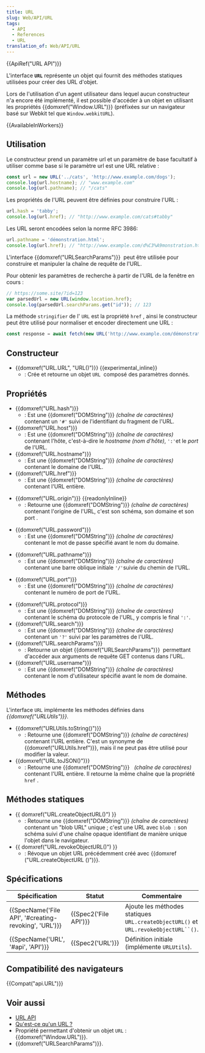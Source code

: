 ```yaml
---
title: URL
slug: Web/API/URL
tags:
  - API
  - References
  - URL
translation_of: Web/API/URL
---
```

{{ApiRef("URL API")}}

L'interface **`URL`** représente un objet qui fournit des méthodes statiques utilisées pour créer des URL d'objet.

Lors de l'utilisation d'un agent utilisateur dans lequel aucun constructeur n'a encore été implémenté, il est possible d'accéder à un objet en utilisant les propriétés {{domxref("Window.URL")}} (préfixées sur un navigateur basé sur Webkit tel que `Window.webkitURL`).

{{AvailableInWorkers}}

## Utilisation

Le constructeur prend un paramètre url et un paramètre de base facultatif à utiliser comme base si le paramètre url est une URL relative :

```js
const url = new URL('../cats', 'http://www.example.com/dogs');
console.log(url.hostname); // "www.example.com"
console.log(url.pathname); // "/cats"
```

Les propriétés de l'URL peuvent être définies pour construire l'URL :

```js
url.hash = 'tabby';
console.log(url.href); // "http://www.example.com/cats#tabby"
```

Les URL seront encodées selon la norme RFC 3986:

```js
url.pathname = 'démonstration.html';
console.log(url.href); // "http://www.example.com/d%C3%A9monstration.html"
```

L'interface {{domxref("URLSearchParams")}}  peut être utilisée pour construire et manipuler la chaîne de requête de l'URL.

Pour obtenir les paramètres de recherche à partir de l'URL de la fenêtre en cours :

```js
// https://some.site/?id=123
var parsedUrl = new URL(window.location.href);
console.log(parsedUrl.searchParams.get("id")); // 123
```

La méthode `stringifier` de l' `URL` est la propriété `href` , ainsi le constructeur peut être utilisé pour normaliser et encoder directement une URL :

```js
const response = await fetch(new URL('http://www.example.com/démonstration.html'));
```

## Constructeur

- {{domxref("URL.URL", "URL()")}} {{experimental_inline}}
  - : Crée et retourne un objet `URL`  composé des paramètres donnés.

## Propriétés

- {{domxref("URL.hash")}}
  - : Est une {{domxref("DOMString")}} _(chaîne de caractères)_ contenant un `'#'` suivi de l'identifiant du fragment de l'URL.
- {{domxref("URL.host")}}
  - : Est une {{domxref("DOMString")}} _(chaîne de caractères)_ contenant l'hôte, c'est-à-dire le _hostname (nom d'hôte)_, `':'`et le _port_ de l'URL.
- {{domxref("URL.hostname")}}
  - : Est une {{domxref("DOMString")}} _(chaîne de caractères)_ contenant le domaine de l'URL.
- {{domxref("URL.href")}}
  - : Est une {{domxref("DOMString")}} _(chaîne de caractères)_ contenant l'URL entière.

<!---->

- {{domxref("URL.origin")}} {{readonlyInline}}
  - : Retourne une {{domxref("DOMString")}} _(chaîne de caractères)_ contenant l'origine de l'URL, c'est son schéma, son domaine et son port .

<!---->

- {{domxref("URL.password")}}
  - : Est une {{domxref("DOMString")}} _(chaîne de caractères)_ contenant le mot de passe spécifié avant le nom du domaine.

<!---->

- {{domxref("URL.pathname")}}
  - : Est une {{domxref("DOMString")}} _(chaîne de caractères)_ contenant une barre oblique initiale `'/'`suivie du chemin de l'URL.

<!---->

- {{domxref("URL.port")}}
  - : Est une {{domxref("DOMString")}} _(chaîne de caractères)_ contenant le numéro de port de l'URL.

<!---->

- {{domxref("URL.protocol")}}
  - : Est une {{domxref("DOMString")}} _(chaîne de caractères)_ contenant le schéma du protocole de l'URL, y compris le final `':'`.
- {{domxref("URL.search")}}
  - : Est une {{domxref("DOMString")}} _(chaîne de caractères)_ contenant un `'?'` suivi par les paramètres de l'URL.
- {{domxref("URL.searchParams")}}
  - : Retourne un objet {{domxref("URLSearchParams")}}  permettant d'accéder aux arguments de requête GET contenus dans l'URL.
- {{domxref("URL.username")}}
  - : Est une {{domxref("DOMString")}} _(chaîne de caractères)_ contenant le nom d'utilisateur spécifié avant le nom de domaine.

## Méthodes

L'interface `URL` implémente les méthodes définies dans _{{domxref("URLUtils")}}._

- {{domxref("URLUtils.toString()")}}
  - : Retourne une {{domxref("DOMString")}} _(chaîne de caractères)_ contenant l'URL entière. C'est un synonyme de {{domxref("URLUtils.href")}}, mais il ne peut pas être utilisé pour modifier la valeur.
- {{domxref("URL.toJSON()")}}
  - : Retourne une {{domxref("DOMString")}}   _(chaîne de caractères)_ contenant l'URL entière. Il retourne la même chaîne que la propriété `href` .

## Méthodes statiques

- {{ domxref("URL.createObjectURL()") }}
  - : Retourne une {{domxref("DOMString")}} _(chaîne de caractères)_ contenant un "blob URL" unique ; c'est une URL avec `blob :` son schéma suivi d'une chaîne opaque identifiant de manière unique l'objet dans le navigateur.
- {{ domxref("URL.revokeObjectURL()") }}
  - : Révoque un objet URL précédemment créé avec {{domxref ("URL.createObjectURL ()")}}.

## Spécifications

| Spécification                                                            | Statut                       | Commentaire                                                                           |
| ------------------------------------------------------------------------ | ---------------------------- | ------------------------------------------------------------------------------------- |
| {{SpecName('File API', '#creating-revoking', 'URL')}} | {{Spec2('File API')}} | Ajoute les méthodes statiques `URL.createObjectURL()` et ` URL.revokeObjectURL``() `. |
| {{SpecName('URL', '#api', 'API')}}                             | {{Spec2('URL')}}         | Définition initiale (implémente `URLUtils`).                                          |

## Compatibilité des navigateurs

{{Compat("api.URL")}}

## Voir aussi

- [URL API](/fr/docs/Web/API/URL_API)
- [Qu'est-ce qu'un URL ?](/fr/docs/Learn/Common_questions/What_is_a_URL)
- Propriété permettant d'obtenir un objet `URL` : {{domxref("Window.URL")}}.
- {{domxref("URLSearchParams")}}.
